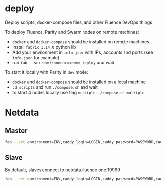 # deploy
Deploy scripts, docker-compose files, and other Fluence DevOps things


To deploy Fluence, Parity and Swarm nodes on remote machines:
- `docker` and `docker-compose` should be installed on remote machines
- Install `fabric 1.14.0` python lib 
- Add your environment in `info.json` with IPs, accounts and ports (see `info.json` for example)
- run `fab --set environment=<env> deploy` and wait

To start it locally with Parity in `dev` mode:
- `docker` and `docker-compose` should be installed on a local machine
- `cd scripts` and run `./compose.sh` and wait
- to start 4 nodes locally use flag `multiple`: `./compose.sh multiple`

# Netdata
## Master
```bash
fab --set environment=ENV,caddy_login=LOGIN,caddy_password=PASSWORD,caddy_port=1234,role=master deploy_netdata
```

## Slave
By default, slaves connect to netdata.fluence.one:19999

```bash
fab --set environment=ENV,caddy_login=LOGIN,caddy_password=PASSWORD,caddy_port=1234,role=slave deploy_netdata
```
